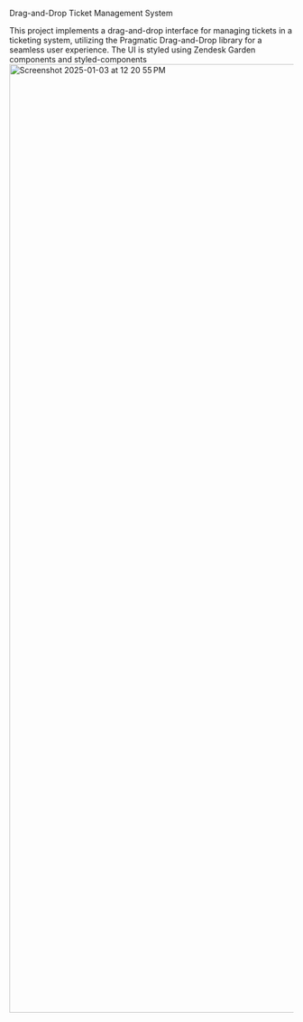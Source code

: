 Drag-and-Drop Ticket Management System

This project implements a drag-and-drop interface for managing tickets in a ticketing system, utilizing the Pragmatic Drag-and-Drop library for a seamless user experience. The UI is styled using Zendesk Garden components and styled-components
<img width="1678" alt="Screenshot 2025-01-03 at 12 20 55 PM" src="https://github.com/user-attachments/assets/b9d2bfc5-816a-45b4-a331-3e80ad5dcc26" />

